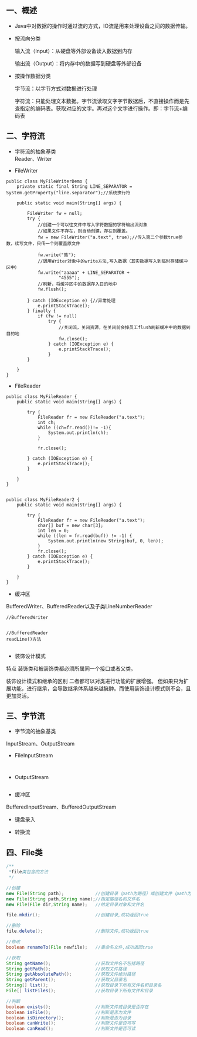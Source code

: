 ## 一、概述

- Java中对数据的操作时通过流的方式，IO流是用来处理设备之间的数据传输。

- 按流向分类

  输入流（Input）：从硬盘等外部设备读入数据到内存

  输出流（Output）：将内存中的数据写到硬盘等外部设备

- 按操作数据分类

  字节流：以字节方式对数据进行处理  

  字符流：只能处理文本数据。字节流读取文字字节数据后，不直接操作而是先查指定的编码表。获取对应的文字。再对这个文字进行操作。即：字节流+编码表

## 二、字符流

- 字符流的抽象基类  
  Reader、Writer  


- FileWriter

```
public class MyFileWriterDemo {
    private static final String LINE_SEPARATOR = System.getProperty("line.separator");//系统换行符

    public static void main(String[] args) {

        FileWriter fw = null;
        try {
            //创建一个可以往文件中写入字符数据的字符输出流对象
            //如果文件不存在，则自动创建，存在则覆盖。
            fw = new FileWriter("a.text", true);//传入第二个参数true参数，续写文件，只传一个则覆盖原文件

            fw.write("熊");
            //调用Writer对象中的write方法,写入数据（其实数据写入到临时存储缓冲区中）
            fw.write("aaaaa" + LINE_SEPARATOR +
                    "4555");
            //刷新，将缓冲区中的数据存入目的地中
            fw.flush();

        } catch (IOException e) {//异常处理  
            e.printStackTrace();
        } finally {
            if (fw != null)
                try {
                    //关闭流，关闭资源，在关闭前会掉员工flush刷新缓冲中的数据到目的地
                    fw.close();
                } catch (IOException e) {
                    e.printStackTrace();
                }
        }

    }
}
```

- FileReader

```
public class MyFileReader {
    public static void main(String[] args) {

        try {
            FileReader fr = new FileReader("a.text");
            int ch;
            while ((ch=fr.read())!= -1){
                System.out.println(ch);
            }

            fr.close();

        } catch (IOException e) {
            e.printStackTrace();
        }

    }
}


public class MyFileReader2 {
    public static void main(String[] args) {

        try {
            FileReader fr = new FileReader("a.text");
            char[] buf = new char[3];
            int len = 0;
            while ((len = fr.read(buf)) != -1) {
                System.out.println(new String(buf, 0, len));
            }
            fr.close();
        } catch (IOException e) {
            e.printStackTrace();
        }

    }
}
```

- 缓冲区

BufferedWriter、BufferedReader以及子类LineNumberReader  

```
//BufferedWriter


//BufferedReader
readLine()方法


```

- 装饰设计模式

特点 
装饰类和被装饰类都必须所属同一个接口或者父类。

装饰设计模式和继承的区别 
二者都可以对类进行功能的扩展增强。 
但如果只为扩展功能，进行继承，会导致继承体系越来越臃肿。而使用装饰设计模式则不会，且更加灵活。

## 三、字节流

- 字节流的抽象基类 

InputStream、OutputStream  

- FileInputStream


```


```

- OutputStream


```

```

- 缓冲区

BufferedInputStream、BufferedOutputStream

- 键盘录入


- 转换流







## 四、File类

```java
/**
 *file类包含的方法
 */

//创建
new File(String path);            //创建目录（path为路径）或创建文件（path为文件名）
new File(String path,String name);//指定路径名和文件名
new File(File dir,String name);   //给定目录对象和文件名

file.mkdir();                     //创建目录,成功返回true

//删除
file.delete();                    //删除文件,成功返回true

//修改
boolean renameTo(File newfile);   //重命名文件,成功返回true

//获取
String getName();                 //获取文件名不包括路径
String getPath();                 //获取文件路径
String getAbsolutePath();         //获取文件绝对路径
String getParent();               //获取父目录名
String[] list();                  //获取目录下所有文件名和目录名
File[] listFiles();               //获取目录下所有文件和目录

//判断
boolean exists();                 //判断文件或目录是否存在        
boolean isFile();                 //判断是否为文件
boolean isDirectory();            //判断是否为目录
boolean canWrite();               //判断文件是否可写
boolean canRead();                //判断文件是否可读
```